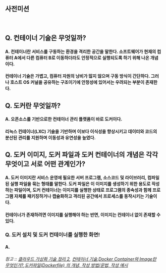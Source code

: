 ## 사전미션

<br>

## Q. 컨테이너 기술은 무엇일까?
#### A. 컨테이너란 서비스를 구동하는 환경을 격리한 공간을 말한다. 소프트웨어가 현재의 컴퓨터 A에서 다른 컴퓨터 B로 이동하더라도 안정적으로 실행되도록 하기 위해 나온 개념이다.

#### 컨테이너 기술은 가볍고, 컴퓨터 자원의 낭비가 많지 않으며 구동 방식이 간단하다. 그러나 호스트 OS 커널을 공유하는 구조이기에 안정성에 있어서는 우려되는 부분이 존재한다.

## Q. 도커란 무엇일까?
#### A. 오픈소스를 기반으로한 컨테이너 관리 플랫폼이 바로 도커이다. 

#### 리눅스 컨테이너(LXC) 기술을 기반하며 이보다 이식성을 향상시키고 데이터와 코드의 분산된 관리를 지원하며 이동성과 유연성을 높였다.

## Q. 도커 이미지, 도커 파일과  도커 컨테이너의 개념은 각각 무엇이고 서로 어떤 관계인가?
#### A. 도커 이미지란 서비스 운영에 필요한 서버 프로그램, 소스코드 및 라이브러리, 컴파일된 실행 파일을 묶는 형태를 말한다. 도커 파일은 이 이미지를 생성하기 위한 용도로 작성하는 파일이며, 도커 컨테이너는 이미지를 실행한 상태로 프로그램의 종속성과 함께 프로그램 자체를 패키징하거나 캡슐화하고 격리된 공간에서 프로세스를 동작시키는 기술이다.

#### 컨테이너가 존재하려면 이미지를 실행해야 하는 반면, 이미지는 컨테이너 없이 존재할 수 있다.

### Q. 도커 설치 및 도커 컨테이너를 실행한 화면!
#### A. 

###### 참고 :: [클라우드 가상화 기술 정리 2](https://m.blog.naver.com/shakey7/221600166205), [컨테이너 기술](https://velog.io/@xgro/%EC%BB%A8%ED%85%8C%EC%9D%B4%EB%84%88-%EA%B8%B0%EC%88%A0),[Docker Container와 Image란 무엇인가?](https://sunrise-min.tistory.com/entry/Docker-Container%EC%99%80-Image%EB%9E%80-%EB%AC%B4%EC%97%87%EC%9D%B8%EA%B0%80),[도커파일(Dockerfile) 의 개념, 작성 방법/문법, 작성 예시](https://toramko.tistory.com/entry/docker-%EB%8F%84%EC%BB%A4%ED%8C%8C%EC%9D%BCDockerfile-%EC%9D%98-%EA%B0%9C%EB%85%90-%EC%9E%91%EC%84%B1-%EB%B0%A9%EB%B2%95%EB%AC%B8%EB%B2%95-%EC%9E%91%EC%84%B1-%EC%98%88%EC%8B%9C)